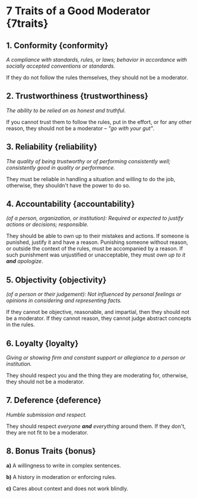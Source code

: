 # 7 Traits of a Good Moderator {7traits}

## 1. Conformity {conformity}
*A compliance with standards, rules, or laws; behavior in accordance with socially accepted conventions or standards.*

If they do not follow the rules themselves, they should not be a moderator.

## 2. Trustworthiness {trustworthiness}
*The ability to be relied on as honest and truthful.*

If you cannot trust them to follow the rules, put in the effort, or for any other reason, they should not be a moderator – *"go with your gut"*.

## 3. Reliability {reliability}
*The quality of being trustworthy or of performing consistently well; consistently good in quality or performance.*

They must be reliable in handling a situation and willing to do the job, otherwise, they shouldn't have the power to do so.

## 4. Accountability {accountability}
*(of a person, organization, or institution): Required or expected to justify actions or decisions; responsible.*

They should be able to own up to their mistakes and actions. If someone is punished, justify it and have a reason. Punishing someone without reason, or outside the context of the rules, must be accompanied by a reason. If such punishment was unjustified or unacceptable, they must *own up to it **and** apologize*.

## 5. Objectivity {objectivity}
*(of a person or their judgement): Not influenced by personal feelings or opinions in considering and representing facts.*

If they cannot be objective, reasonable, and impartial, then they should not be a moderator. If they cannot reason, they cannot judge abstract concepts in the rules.

## 6. Loyalty {loyalty}
*Giving or showing firm and constant support or allegiance to a person or institution.*

They should respect you and the thing they are moderating for, otherwise, they should not be a moderator.

## 7. Deference {deference}
*Humble submission and respect.*

They should respect *everyone **and** everything* around them. If they don't, they are not fit to be a moderator.

## 8. Bonus Traits {bonus}

**a)** A willingness to write in complex sentences.

**b)** A history in moderation or enforcing rules.

**c)** Cares about context and does not work blindly.